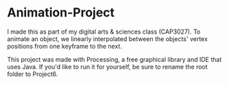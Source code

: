 # Animation-Project
I made this as part of my digital arts & sciences class (CAP3027). To animate an object, we
linearly interpolated between the objects' vertex positions from one keyframe to the next.

This project was made with Processing, a free graphical library and IDE that uses Java. If you'd like to run it for yourself, be sure to rename the root folder to Project6.
